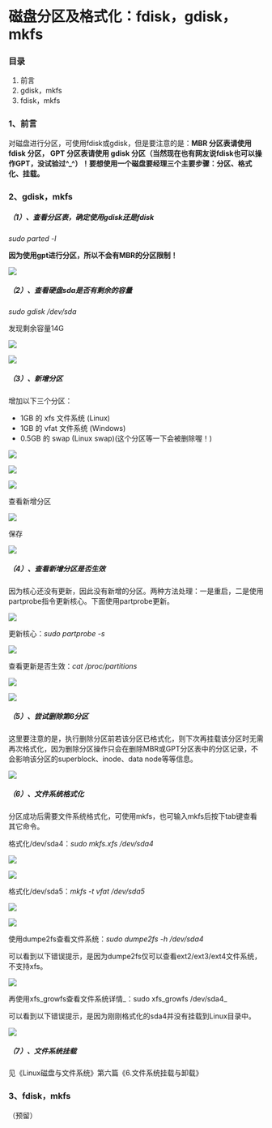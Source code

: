 # 磁盘分区及格式化：fdisk，gdisk，mkfs

### 目录

1. 前言
2. gdisk，mkfs
3. fdisk，mkfs

### 1、前言

对磁盘进行分区，可使用fdisk或gdisk，但是要注意的是：**MBR 分区表请使用 fdisk 分区， GPT 分区表请使用 gdisk 分区（当然现在也有网友说fdisk也可以操作GPT，没试验过^\_^）！要想使用一个磁盘要经理三个主要步骤：分区、格式化、挂载。**

### 2、gdisk，mkfs

##### （1）、查看分区表，确定使用gdisk还是fdisk

_sudo parted -l_

**因为使用gpt进行分区，所以不会有MBR的分区限制！**

![](/assets/查看分区表.png)

##### （2）、查看硬盘sda是否有剩余的容量

_sudo gdisk /dev/sda_

发现剩余容量14G

![](/assets/查看剩余容量.png)

![](/assets/查看剩余容量2.png)

##### （3）、新增分区

增加以下三个分区：

* 1GB 的 xfs 文件系统 \(Linux\)
* 1GB 的 vfat 文件系统 \(Windows\)
* 0.5GB 的 swap \(Linux swap\)\(这个分区等一下会被删除喔！\)

![](/assets/新增分区1.png)

![](/assets/新增分区2.png)

![](/assets/新增分区3.png)

查看新增分区

![](/assets/查看新增分区.png)

保存

![](/assets/写入分区.png)

##### （4）、查看新增分区是否生效

因为核心还没有更新，因此没有新增的分区。两种方法处理：一是重启，二是使用partprobe指令更新核心。下面使用partprobe更新。

![](/assets/查看新增分区是否生效.png)

更新核心：_sudo partprobe -s_

![](/assets/打印分区号.png)

查看更新是否生效：_cat /proc/partitions_

![](/assets/查看更新是否生效.png)

![](/assets/查看更新是否生效2.png)

##### （5）、尝试删除第6分区

这里要注意的是，执行删除分区前若该分区已格式化，则下次再挂载该分区时无需再次格式化，因为删除分区操作只会在删除MBR或GPT分区表中的分区记录，不会影响该分区的superblock、inode、data node等等信息。

![](/assets/删除分区.png)

##### （6）、文件系统格式化

分区成功后需要文件系统格式化，可使用mkfs，也可输入mkfs后按下tab键查看其它命令。

格式化/dev/sda4：_sudo mkfs.xfs /dev/sda4_

![](/assets/格式化sda4.png)

![](/assets/格式化sda4-2.png)

格式化/dev/sda5：_mkfs -t vfat /dev/sda5_

![](/assets/格式化sda5.png)

![](/assets/格式化sda5-2.png)

使用dumpe2fs查看文件系统：_sudo dumpe2fs -h /dev/sda4_

可以看到以下错误提示，是因为dumpe2fs仅可以查看ext2/ext3/ext4文件系统，不支持xfs。

![](/assets/dumpe2fs错误提示.png)

再使用xfs\_growfs查看文件系统详情_：sudo xfs\_growfs /dev/sda4_

可以看到以下错误提示，是因为刚刚格式化的sda4并没有挂载到Linux目录中。

![](/assets/xfs_growfs错误提示.png)

##### （7）、文件系统挂载

见《Linux磁盘与文件系统》第六篇《6.文件系统挂载与卸载》

### 3、fdisk，mkfs

（预留）

